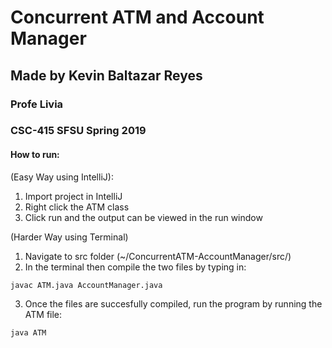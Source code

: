 # Concurrent ATM and Account Manager
## Made by Kevin Baltazar Reyes
### Profe Livia
### CSC-415 SFSU Spring 2019

#### How to run:
(Easy Way using IntelliJ):
1. Import project in IntelliJ
2. Right click the ATM class
3. Click run and the output can be viewed in the run window

(Harder Way using Terminal)
1. Navigate to src folder (~/ConcurrentATM-AccountManager/src/)
2. In the terminal then compile the two files by typing in:
```
javac ATM.java AccountManager.java
```
3. Once the files are succesfully compiled, run the program by running the ATM file:
```
java ATM
```